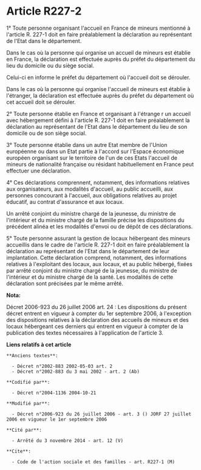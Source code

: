 # Article R227-2

1° Toute personne organisant l'accueil en France de mineurs mentionné à l'article R. 227-1 doit en faire préalablement la
déclaration au représentant de l'Etat dans le département.

Dans le cas où la personne qui organise un accueil de mineurs est établie en France, la déclaration est effectuée auprès du
préfet du département du lieu du domicile ou du siège social.

Celui-ci en informe le préfet du département où l'accueil doit se dérouler.

Dans le cas où la personne qui organise l'accueil de mineurs est établie à l'étranger, la déclaration est effectuée auprès du
préfet du département où cet accueil doit se dérouler.

2° Toute personne établie en France et organisant à l'étrange r un accueil avec hébergement défini à l'article R. 227-1 doit
en faire préalablement la déclaration au représentant de l'Etat dans le département du lieu de son domicile ou de son siège
social.

3° Toute personne établie dans un autre Etat membre de l'Union européenne ou dans un Etat partie à l'accord sur l'Espace
économique européen organisant sur le territoire de l'un de ces Etats l'accueil de mineurs de nationalité française ou
résidant habituellement en France peut effectuer une déclaration.

4° Ces déclarations comprennent, notamment, des informations relatives aux organisateurs, aux modalités d'accueil, au public
accueilli, aux personnes concourant à l'accueil, aux obligations relatives au projet éducatif, au contrat d'assurance et aux
locaux.

Un arrêté conjoint du ministre chargé de la jeunesse, du ministre de l'intérieur et du ministre chargé de la famille précise
les dispositions du précédent alinéa et les modalités d'envoi ou de dépôt de ces déclarations.

5° Toute personne assurant la gestion de locaux hébergeant des mineurs accueillis dans le cadre de l'article R. 227-1 doit en
faire préalablement la déclaration au représentant de l'Etat dans le département de leur implantation. Cette déclaration
comprend, notamment, des informations relatives à l'exploitant des locaux, aux locaux, et au public hébergé, fixées par
arrêté conjoint du ministre chargé de la jeunesse, du ministre de l'intérieur et du ministre chargé de la santé. Les
modalités de cette déclaration sont précisées par le même arrêté.

**Nota:**

Décret 2006-923 du 26 juillet 2006 art. 24 : Les dispositions du présent décret entrent en vigueur à compter du 1er septembre
2006, à l'exception des dispositions relatives à la déclaration des accueils de mineurs et des locaux hébergeant ces derniers
qui entrent en vigueur à compter de la publication des textes nécessaires à l'application de l'article 3.

**Liens relatifs à cet article**

	**Anciens textes**:

	  - Décret n°2002-883 2002-05-03 art. 2
	  - Décret n°2002-883 du 3 mai 2002 - art. 2 (Ab)

	**Codifié par**:

	  - Décret n°2004-1136 2004-10-21

	**Modifié par**:

	  - Décret n°2006-923 du 26 juillet 2006 - art. 3 () JORF 27 juillet 2006 en vigueur le 1er septembre 2006

	**Cité par**:

	  - Arrêté du 3 novembre 2014 - art. 12 (V)

	**Cite**:

	  - Code de l'action sociale et des familles - art. R227-1 (M)
